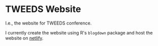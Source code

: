 # TWEEDS Website

I.e., the website for TWEEDS conference.

I currently create the website using R's `blogdown` package and host the website on [netlify](https://www.netlify.com).

